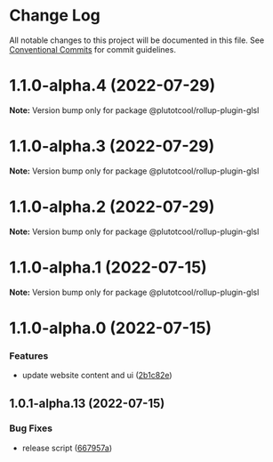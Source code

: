 # Change Log

All notable changes to this project will be documented in this file.
See [Conventional Commits](https://conventionalcommits.org) for commit guidelines.

# 1.1.0-alpha.4 (2022-07-29)

**Note:** Version bump only for package @plutotcool/rollup-plugin-glsl





# 1.1.0-alpha.3 (2022-07-29)

**Note:** Version bump only for package @plutotcool/rollup-plugin-glsl





# 1.1.0-alpha.2 (2022-07-29)

**Note:** Version bump only for package @plutotcool/rollup-plugin-glsl





# 1.1.0-alpha.1 (2022-07-15)

**Note:** Version bump only for package @plutotcool/rollup-plugin-glsl





# 1.1.0-alpha.0 (2022-07-15)


### Features

* update website content and ui ([2b1c82e](https://github.com/plutotcool/glsl-bundler/commit/2b1c82ed232588f7ca7b6999fbdea19c5214d9f6))





## 1.0.1-alpha.13 (2022-07-15)


### Bug Fixes

* release script ([667957a](https://github.com/plutotcool/glsl-bundler/commit/667957a10f138bc99ec8f49a8e25984391dbd477))
